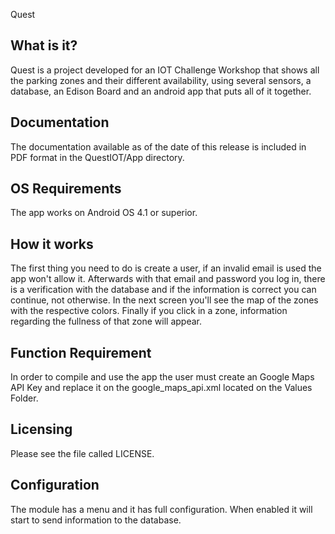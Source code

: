 Quest

  What is it?
  -----------

  Quest is a project developed for an IOT Challenge Workshop that shows all the parking zones and their different availability, using 
  several sensors, a database, an Edison Board and an android app that puts all of it together.


  Documentation
  -------------

  The documentation available as of the date of this release is
  included in PDF format in the QuestIOT/App directory. 
  
  OS Requirements
  ---------------
  The app works on Android OS 4.1 or superior.
  
  How it works
  ------------
  The first thing you need to do is create a user, if an invalid email is used the app won't allow it. Afterwards with that email and password you log in, there is a verification with the database and if the information is correct you can continue, not otherwise. In the next screen you'll see the map of the zones with the respective colors. Finally if you click in a zone, information regarding the fullness of that zone will appear.
  
  Function Requirement
  --------------------
  In order to compile and use the app the user must create an Google Maps API Key and replace it on the google_maps_api.xml located on   the Values Folder. 

  Licensing
  ---------

  Please see the file called LICENSE.

  Configuration
  -------------
  The module has a menu and it has full configuration. When enabled it will start to send information to the database. 
  




